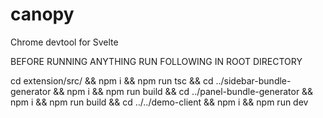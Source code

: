 # canopy
Chrome devtool for Svelte

BEFORE RUNNING ANYTHING RUN FOLLOWING IN ROOT DIRECTORY

cd extension/src/ && npm i && npm run tsc && cd ../sidebar-bundle-generator && npm i && npm run build && cd ../panel-bundle-generator && npm i && npm run build && cd ../../demo-client && npm i && npm run dev